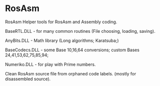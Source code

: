 # RosAsm
RosAsm
Helper tools for RosAsm and Assembly coding.

BaseRTL.DLL - for many common routines (File choosing, loading, saving).

AnyBits.DLL - Math library (Long algorithms; Karatsuba;)

BaseCodecs.DLL - some Base 10,16,64 conversions; custom Bases 24,41,53,62,75,85,94;

Numeriko.DLL - for play with Prime numbers.

Clean RosAsm source file from orphaned code labels. (mostly for disassembled source).
